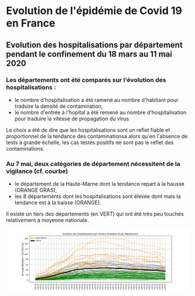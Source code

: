 # Evolution de l'épidémie de Covid 19 en France

## Evolution des hospitalisations par département pendant le confinement du 18 mars au 11 mai 2020

### Les départements ont été comparés sur l'évolution des hospitalisations :
- le nombre d'hospitalisation a été ramené au nombre d'habitant pour traduire la densité de contamination,
- le nombre d'entrée à l'hopital a été remené au nombre d'hospitalisation pour traduire la vitesse de propagation du virus

Le choix a été de dire que les hospitalisations sont un reflet fiable et proportionnel de la tendance des contaminationsa
alors qu'en l'absence de tests à grande échelle, les cas testés positifs ne sont pas le reflet des contaminations.

### Au 7 mai, deux catégories de département nécessitent de la vigilance (cf. courbe)
- le département de la Haute-Marne dont la tendance repart à la hausse (ORANGE GRAS),
- les 8 départements dont les hospitalisations sont élevée dont mais la tendance est à la baisse (ORANGE).

Il existe un tiers des départements (en VERT) qui ont été très peu touchés relativement à moyenne nationale.

![Courbe de l'évolution des hospitalisation par département](https://github.com/smarcovici/Covid_19/blob/master/Analyse_confinement/Images/Evolution%20des%20hospitalisations%20par%20departement_France.png)
